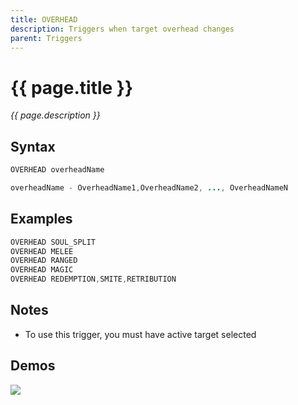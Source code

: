 ```yaml
---
title: OVERHEAD
description: Triggers when target overhead changes
parent: Triggers
---
```


# {{ page.title }}

_{{ page.description }}_

## Syntax

```java
OVERHEAD overheadName 

overheadName - OverheadName1,OverheadName2, ..., OverheadNameN
```

## Examples

```java
OVERHEAD SOUL_SPLIT
OVERHEAD MELEE
OVERHEAD RANGED
OVERHEAD MAGIC
OVERHEAD REDEMPTION,SMITE,RETRIBUTION
```

## Notes

- To use this trigger, you must have active target selected

## Demos

![](N/A)

